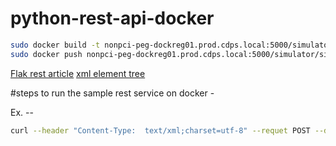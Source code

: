 # python-rest-api-docker



```bash
sudo docker build -t nonpci-peg-dockreg01.prod.cdps.local:5000/simulator/simple .
sudo docker push nonpci-peg-dockreg01.prod.cdps.local:5000/simulator/simple
```

[Flak rest article](http://blog.luisrei.com/articles/flaskrest.html)
[xml element tree](https://docs.python.org/2/library/xml.etree.elementtree.html)

#steps to run the sample rest service on docker -



Ex. --

```bash
curl --header "Content-Type:  text/xml;charset=utf-8" --requet POST --data '<?xml version="1.0" encoding="UTF-8" standalone="yes"?><requestblock version="3.67"><alias>pegasus-demo@concentric.global</alias><request type="REFUND"><operation><accounttypedescription>CFT</accounttypedescription><sitereference>test_mifinitythirteen71401</sitereference></operation><merchant><orderreference>1603fcd1-8965XX804-af7f-763b2dfeb2c6</orderreference><chargedescription>PMC with Card included</chargedescription></merchant><billing><amount currencycode="GBP">479</amount><payment><expirydate>01/2022</expirydate><pan>XXXXXXXXXX</pan></payment></billing></request></requestblock>' http://127.0.0.1:5000/v1/xml
```
